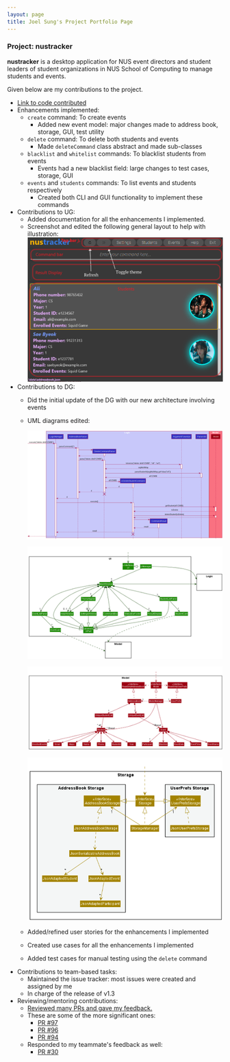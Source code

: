 ```yaml
---
layout: page
title: Joel Sung's Project Portfolio Page
---
```


### Project: nustracker

**nustracker** is a desktop application for NUS event directors and student leaders of student organizations in NUS School of Computing to manage students and events.

Given below are my contributions to the project.

* [Link to code contributed](https://nus-cs2103-ay2122s1.github.io/tp-dashboard/?search=&sort=groupTitle&sortWithin=title&since=2021-09-17&timeframe=commit&mergegroup=&groupSelect=groupByRepos&breakdown=false&tabOpen=true&tabType=authorship&tabAuthor=Joel-Sung&tabRepo=AY2122S1-CS2103T-T11-1%2Ftp%5Bmaster%5D&authorshipIsMergeGroup=false&authorshipFileTypes=docs~functional-code~test-code~othe&authorshipIsBinaryFileTypeChecked=false)
* Enhancements implemented:
  * `create` command: To create events
    * Added new event model: major changes made to address book, storage, GUI, test utility
  * `delete` command: To delete both students and events
    * Made `deleteCommand` class abstract and made sub-classes
  * `blacklist` and `whitelist` commands: To blacklist students from events
    * Events had a new blacklist field: large changes to test cases, storage, GUI
  * `events` and `students` commands: To list events and students respectively
    * Created both CLI and GUI functionality to implement these commands
* Contributions to UG:
  * Added documentation for all the enhancements I implemented.
  * Screenshot and edited the following general layout to help with illustration:
  ![general-layout](../images/general-layout.png)
* Contributions to DG:
  * Did the initial update of the DG with our new architecture involving events
  * UML diagrams edited:

    ![general-layout](../images/DeleteSequenceDiagram.png)
  
    ![general-layout](../images/UiClassDiagram.png)
  
    ![general-layout](../images/ModelClassDiagram.png)

    ![general-layout](../images/StorageClassDiagram.png)
  
  * Added/refined user stories for the enhancements I implemented
  * Created use cases for all the enhancements I implemented
  * Added test cases for manual testing using the `delete` command
* Contributions to team-based tasks:
  * Maintained the issue tracker: most issues were created and assigned by me
  * In charge of the release of v1.3
* Reviewing/mentoring contributions:
  * [Reviewed many PRs and gave my feedback.](https://github.com/AY2122S1-CS2103T-T11-1/tp/pulls?q=is%3Apr+is%3Aclosed+reviewed-by%3A%40me)
  * These are some of the more significant ones:
    * [PR #97](https://github.com/AY2122S1-CS2103T-T11-1/tp/pull/97)
    * [PR #96](https://github.com/AY2122S1-CS2103T-T11-1/tp/pull/96)
    * [PR #94](https://github.com/AY2122S1-CS2103T-T11-1/tp/pull/94)
  * Responded to my teammate's feedback as well:
    * [PR #30](https://github.com/AY2122S1-CS2103T-T11-1/tp/pull/30)
